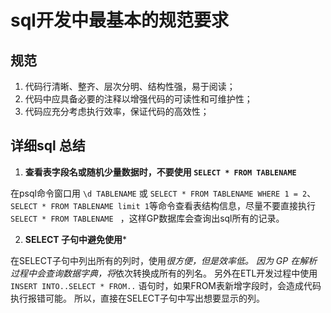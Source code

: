 
# sql开发中最基本的规范要求




## 规范
1. 代码行清晰、整齐、层次分明、结构性强，易于阅读；
2. 代码中应具备必要的注释以增强代码的可读性和可维护性；
3. 代码应充分考虑执行效率，保证代码的高效性；

## 详细sql 总结

1. **查看表字段名或随机少量数据时，不要使用 ` SELECT * FROM TABLENAME `**

 在psql命令窗口用 ` \d TABLENAME ` 或 ` SELECT * FROM TABLENAME WHERE 1 = 2 `、` SELECT * FROM TABLENAME limit 1 `等命令查看表结构信息，尽量不要直接执行 `SELECT * FROM TABLENAME ` ，这样GP数据库会查询出sql所有的记录。



2. **SELECT 子句中避免使用***

 在SELECT子句中列出所有的列时，使用*很方便，但是效率低。
 因为 GP 在解析过程中会查询数据字典，将*依次转换成所有的列名。
 另外在ETL开发过程中使用 ` INSERT INTO..SELECT * FROM.. ` 语句时，如果FROM表新增字段时，会造成代码执行报错可能。
 所以，直接在SELECT子句中写出想要显示的列。
